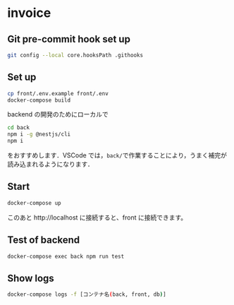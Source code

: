 # invoice

## Git pre-commit hook set up

```bash
git config --local core.hooksPath .githooks
```

## Set up

```bash
cp front/.env.example front/.env
docker-compose build
```

backend の開発のためにローカルで

```bash
cd back
npm i -g @nestjs/cli
npm i
```

をおすすめします．VSCode では，`back/`で作業することにより，うまく補完が読み込まれるようになります．

## Start

```bash
docker-compose up
```

このあと http://localhost に接続すると、front に接続できます。

## Test of backend

```bash
docker-compose exec back npm run test
```

## Show logs

```bash
docker-compose logs -f [コンテナ名(back, front, db)]
```
